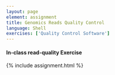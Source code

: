 ```yaml
---
layout: page
element: assignment
title: Genomics Reads Quality Control               
language: Shell
exercises: ['Quality Control Software']
---
```


#### In-class read-quality Exercise

{% include assignment.html %}

<!-- End of Assignments Template - Be sure to keep the include statements -->

